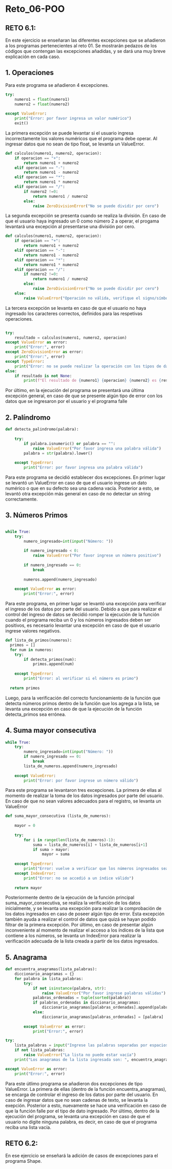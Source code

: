 # Reto_06-POO

## RETO 6.1:

En este ejercicio se enseñaran las diferentes excepciones que se añadieron a los programas pertenecientes al reto 01. Se mostrarán pedazos de los códigos que contengan las excepciones añadidas, y se dará una muy breve explicación en cada caso. 

## 1. Operaciones
Para este programa se añadieron 4 excepciones. 
```python
try: 
    numero1 = float(numero1)
    numero2 = float(numero2)
    
except ValueError: 
    print("Error: por favor ingresa un valor numérico")
    exit()

```
La primera excepción se puede levantar si el usuario ingresa incorrectamente los valores numéricos que el programa debe operar. Al ingresar datos que no sean de tipo float, se levanta un ValueError. 

```python
def calculos(numero1, numero2, operacion):
    if operacion == "+": 
        return numero1 + numero2
    elif operacion == "-":
        return numero1 - numero2
    elif operacion == "*":
        return numero1 * numero2
    elif operacion == "/":
        if numero2 !=0: 
            return numero1 / numero2
        else:
            raise ZeroDivisionError("No se puede dividir por cero")
```
La segunda excepción se presenta cuando se realiza la división. En caso de que el usuario haya ingresado un 0 como número 2 a operar, el progama levantará una excepción al presentarse una división por cero. 

``` python
def calculos(numero1, numero2, operacion):
    if operacion == "+": 
        return numero1 + numero2
    elif operacion == "-":
        return numero1 - numero2
    elif operacion == "*":
        return numero1 * numero2
    elif operacion == "/":
        if numero2 !=0: 
            return numero1 / numero2
        else:
            raise ZeroDivisionError("No se puede dividir por cero") 
    else: 
        raise ValueError("Operación no válida, verifique el signo/símbolo requerido")   
```
La tercera excepción se levanta en caso de que el usuario no haya ingresado los caracteres correctos, definidos para las respetivas operaciones. 

``` python

try: 
    resultado = calculos(numero1, numero2, operacion) 
except ValueError as error: 
    print("Error:", error)
except ZeroDivisionError as error: 
    print("Error:", error)
except TypeError: 
    print("Error: no se puede realizar la operación con los tipos de datos ingresados, verifica que la operación sea entre dos números")
else: 
    if resultado is not None: 
        print(f"El resultado de {numero1} {operacion} {numero2} es {resultado}")
```
Por último, en la ejecución del programa se presentará una última excepción general, en caso de que se presente algún tipo de error con los datos que se ingresaron por el usuario y el programa falle

## 2. Palíndromo

``` python
def detecta_palindromo(palabra):
    
    try: 
        if palabra.isnumeric() or palabra == "":
            raise ValueError("Por favor ingresa una palabra válida")
        palabra = str(palabra).lower()  
    
    except TypeError:
        print("Error: por favor ingresa una palabra válida")
```
Para este programa se decidió establecer dos excepciones. En primer lugar se levantó un ValueError en caso de que el usuario ingrese un dato numérico o que en su defecto sea una cadena vacía. Posterior a esto, se levantó otra excepción más general en caso de no detectar un string correctamente. 

## 3. Números Primos
``` python

while True: 
    try:
        numero_ingresado=int(input("Número: ")) 
        
        if numero_ingresado < 0: 
            raise ValueError("Por favor ingrese un número positivo")
        
        if numero_ingresado == 0: 
            break
        
        numeros.append(numero_ingresado) 
    
    except ValueError as error: 
        print("Error:", error)
```
Para este programa, en primer lugar se levantó una excepción para verificar el ingreso de los datos por parte del usuario. Debido a que para realizar el control del ingreso de datos se decidió romper la ejecución de la función cuando el programa reciba un 0 y los números ingresados deben ser positivos, es necesario levantar una excepción en caso de que el usuario ingrese valores negativos. 

``` python
def lista_de_primos(numeros):
  primos = [] 
  for num in numeros:
    try:
        if detecta_primos(num): 
            primos.append(num)  
    
    except TypeError:
        print("Error: al verificar si el número es primo")
      
  return primos
```
Luego, para la verificación del correcto funcionamiento de la función que detecta números primos dentro de la función que los agrega a la lista, se levanta una excepción en caso de que la ejecución de la función detecta_primos sea errónea. 

## 4. Suma mayor consecutiva

``` python
while True: 
    try:
        numero_ingresado=int(input("Número: "))              
        if numero_ingresado == 0: 
            break
        lista_de_numeros.append(numero_ingresado)  
    
    except ValueError:
        print("Error: por favor ingrese un número válido")
```
Para este programa se levantaron tres excepciones. La primera de ellas al momento de realizar la toma de los datos ingresados por parte del usuario. En caso de que no sean valores adecuados para el registro, se levanta un ValueError

``` python
def suma_mayor_consecutiva (lista_de_numeros):
    
    mayor = 0 
    
    try:
        for i in range(len(lista_de_numeros)-1):  
            suma = lista_de_numeros[i] + lista_de_numeros[i+1] 
            if suma > mayor: 
                mayor = suma
    
    except TypeError:
        print("Error: vuelve a verificar que los números ingresados sean enteros")
    except IndexError:
        print("Error: no se accedió a un índice válido")
        
    return mayor
```
Posteriormente dentro de la ejecución de la función principal suma_mayor_consecutiva, se realiza la verificación de los datos inicialmente, y se levanta una excepción para realizar la comprobación de los datos ingresados en caso de poseer algún tipo de error. 
Esta excepción también ayuda a realizar el control de datos que quizá se hayan podido filtrar de la primera excepción. Por último, en caso de presentar algún inconveniente al momento de realizar el acceso a los índices de la lista que contiene a los números, se levanta un IndexError para realizar la verificación adecuada de la lista creada a partir de los datos ingresados. 

## 5. Anagrama 

``` python
def encuentra_anagramas(lista_palabras):
    diccionario_anagramas = {} 
    for palabra in lista_palabras:  
        try:
            if not isinstance(palabra, str):
                raise ValueError("Por favor ingrese palabras válidas")
            palabras_ordenadas = tuple(sorted(palabra)) 
            if palabras_ordenadas in diccionario_anagramas: 
                diccionario_anagramas[palabras_ordenadas].append(palabra) 
            else:
                diccionario_anagramas[palabras_ordenadas] = [palabra] 
        
        except ValueError as error:
            print("Error:", error)
```
``` python
try:    
    lista_palabras = input("Ingrese las palabras separadas por espacios: ").split()
    if not lista_palabras:
        raise ValueError("La lista no puede estar vacía")
    print("Los anagramas de la lista ingresada son: ", encuentra_anagramas(lista_palabras))  

except ValueError as error:
    print("Error:", error)
```

Para este útlimo programa se añadieron dos excepciones de tipo ValueError. La primera de ellas (dentro de la función encuentra_anagramas), se encarga de controlar el ingreso de los datos por parte del usuario. En caso de ingresar datos que no sean cadenas de texto, se levanta la exepción. Posterior a esto, nuevamente se hace una verificación en caso de que la función falle por el tipo de dato ingresado. Por último, dentro de la ejecución del programa, se levanta una excepción en caso de que el usuario no digite ninguna palabra, es decir, en caso de que el programa reciba una lista vacía. 

## RETO 6.2:

En ese ejercicio se enseñará la adición de casos de excepciones para el programa Shape.
